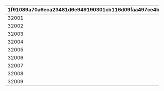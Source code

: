 |1f91089a70a6eca23481d6e949190301cb116d09faa497ce4baab881e2f3b7f4|b65f8643833f2fbe0d9c024261ffe30c150c4b279aea35570c3683082dac0a87|19d7a0554be7bf06bdd104acec858adee78c12f2ef983962ca533e20bc198fcf|c247da1758221bafbc9c69dd5fdc4a14cb9e4ca07429f9063dee5268c20f5e82|0fde4da36fd7b8abc7f06a8b3a087c981a3a9845557ebb284419e5a74277920c|c3188ea51565a0046e940deacc78b3e85d03f689ce6c0a91991b0591b3e8ca4a|
| --- | --- | --- | --- | --- | --- |
|32001|2024/05/15 11:00:00|2024/05/17 05:00:00|2024/05/21 04:59:59|2024/05/22 04:59:59|2024/05/25 14:59:59|
|32002|2024/07/15 11:00:00|2024/07/19 05:00:00|2024/07/23 04:59:59|2024/07/24 04:59:59|2024/07/27 14:59:59|
|32003|2024/09/14 11:00:00|2024/09/16 05:00:00|2024/09/20 04:59:59|2024/09/21 04:59:59|2024/09/24 14:59:59|
|32004|2024/11/15 11:00:00|2024/11/18 05:00:00|2024/11/22 04:59:59|2024/11/23 04:59:59|2024/11/26 14:59:59|
|32005|2025/01/15 11:00:00|2025/01/17 05:00:00|2025/01/21 04:59:59|2025/01/22 04:59:59|2025/01/25 14:59:59|
|32006|2025/04/08 11:00:00|2025/04/09 05:00:00|2025/04/13 04:59:59|2025/04/14 04:59:59|2025/04/17 14:59:59|
|32007|2025/05/22 11:00:00|2025/05/24 05:00:00|2025/05/28 04:59:59|2025/05/29 04:59:59|2025/06/01 14:59:59|
|32008|2025/07/19 11:00:00|2025/07/21 05:00:00|2025/07/25 04:59:59|2025/07/26 04:59:59|2025/07/29 14:59:59|
|32009|2025/09/06 11:00:00|2025/09/09 05:00:00|2025/09/13 04:59:59|2025/09/14 04:59:59|2025/09/17 14:59:59|